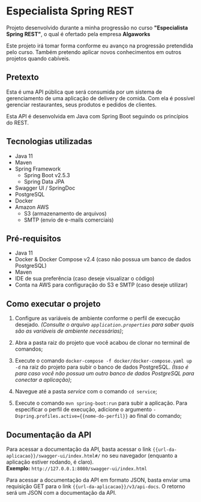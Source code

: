 # Especialista Spring REST

Projeto desenvolvido durante a minha progressão no curso **"Especialista Spring REST"**,
o qual é ofertado pela empresa **Algaworks**

Este projeto irá tomar forma conforme eu avanço na progressão pretendida pelo curso.
Também pretendo aplicar novos conhecimentos em outros projetos quando cabíveis.

## Pretexto

Esta é uma API pública que será consumida por um sistema de gerenciamento de uma aplicação de delivery de comida.
Com ela é possível gerenciar restaurantes, seus produtos e pedidos de clientes.

Esta API é desenvolvida em Java com Spring Boot seguindo os princípios do REST.

## Tecnologias utilizadas

- Java 11
- Maven
- Spring Framework
	- Spring Boot v2.5.3
	- Spring Data JPA
- Swagger UI / SpringDoc
- PostgreSQL
- Docker
- Amazon AWS
	- S3 (armazenamento de arquivos)
	- SMTP (envio de e-mails comerciais)

## Pré-requisitos

- Java 11
- Docker & Docker Compose v2.4 (caso não possua um banco de dados PostgreSQL)
- Maven
- IDE de sua preferência (caso deseje visualizar o código)
- Conta na AWS para configuração do S3 e SMTP (caso deseje utilizar)

## Como executar o projeto

1. Configure as variáveis de ambiente conforme o perfil de execução desejado.
   _(Consulte o arquivo `application.properties` para saber quais são as variáveis de ambiente necessárias)_;

2. Abra a pasta raiz do projeto que você acabou de clonar no terminal de comandos;

3. Execute o comando `docker-compose -f docker/docker-compose.yaml up -d` na raiz do projeto para subir o banco de dados
   PostgreSQL. _(Isso é para caso você não possua um outro banco de dados PostgreSQL para conectar a aplicação)_;

4. Navegue até a pasta _service_ com o comando `cd service`;

5. Execute o comando `mvn spring-boot:run` para subir a aplicação. Para especificar o perfil de execução, adicione o
   argumento `-Dspring.profiles.active={{nome-do-perfil}}` ao final do comando;

## Documentação da API

Para acessar a documentação da API, basta acessar o link `{{url-da-aplicacao}}/swagger-ui/index.html#/` no seu
navegador (enquanto a aplicação estiver rodando, é claro).
<br>
**Exemplo:** `http://127.0.0.1:8080/swagger-ui/index.html`

Para acessar a documentação da API em formato JSON, basta enviar uma requisição GET para o link
`{{url-da-aplicacao}}/v3/api-docs`. O retorno será um JSON com a documentação da API.
